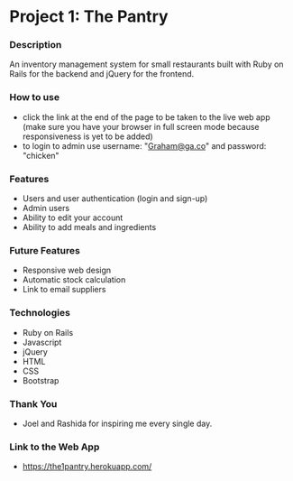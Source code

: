 # Project 1: The Pantry

### Description
An inventory management system for small restaurants built with Ruby on Rails for the backend and jQuery for the frontend. 

### How to use 
- click the link at the end of the page to be taken to the live web app (make sure you have your browser in full screen mode because responsiveness is yet to be added) 
- to login to admin use username: "Graham@ga.co" and password: "chicken"

### Features
- Users and user authentication (login and sign-up)
- Admin users
- Ability to edit your account
- Ability to add meals and ingredients

### Future Features
- Responsive web design
- Automatic stock calculation 
- Link to email suppliers

### Technologies
- Ruby on Rails
- Javascript
- jQuery
- HTML
- CSS
- Bootstrap

### Thank You
- Joel and Rashida for inspiring me every single day.

### Link to the Web App
- https://the1pantry.herokuapp.com/
